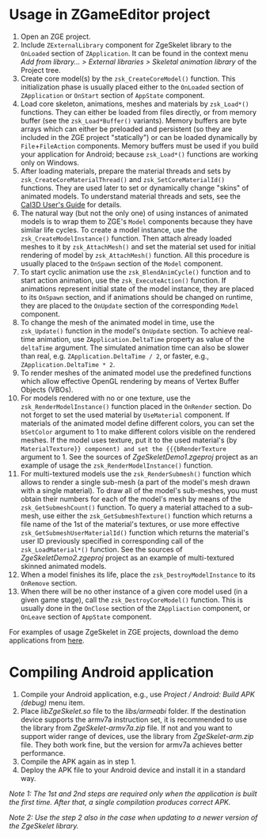 # Usage in ZGameEditor project #

  1. Open an ZGE project.
  1. Include `ZExternalLibrary` component for ZgeSkelet library to the `OnLoaded` section of `ZApplication`. It can be found in the context menu _Add from library... > External libraries > Skeletal animation library_ of the Project tree.
  1. Create core model(s) by the `zsk_CreateCoreModel()` function. This initialization phase is usually placed either to the `OnLoaded` section of `ZApplication` or `OnStart` section of `AppState` component.
  1. Load core skeleton, animations, meshes and materials by `zsk_Load*()` functions. They can either be loaded from files directly, or from memory buffer (see the `zsk_Load*Buffer()` variants). Memory buffers are byte arrays which can either be preloaded and persistent (so they are included in the ZGE project "statically") or can be loaded dynamically by `File`+`FileAction` components. Memory buffers must be used if you build your application for Android; because `zsk_Load*()` functions are working only on Windows.
  1. After loading materials, prepare the material threads and sets by `zsk_CreateCoreMaterialThread()` and `zsk_SetCoreMaterialId()` functions. They are used later to set or dynamically change "skins" of animated models. To understand material threads and sets, see the [Cal3D User's Guide](http://download.gna.org/cal3d/documentation/guide/x364.html) for details.
  1. The natural way (but not the only one) of using instances of animated models is to wrap them to ZGE's `Model` components because they have similar life cycles. To create a model instance, use the `zsk_CreateModelInstance()` function. Then attach already loaded meshes to it by `zsk_AttachMesh()` and set the material set used for initial rendering of model by `zsk_AttachMesh()` function. All this procedure is usually placed to the `OnSpawn` section of the `Model` component.
  1. To start cyclic animation use the `zsk_BlendAnimCycle()` function and to start action animation, use the `zsk_ExecuteAction()` function. If animations represent initial state of the model instance, they are placed to its `OnSpawn` section, and if animations should be changed on runtime, they are placed to the `OnUpdate` section of the corresponding `Model` component.
  1. To change the mesh of the animated model in time, use the `zsk_Update()` function in the model's `OnUpdate` section. To achieve real-time animation, use `ZApplication.DeltaTime` property as value of the `deltaTime` argument. The simulated animation time can also be slower than real, e.g. `ZApplication.DeltaTime / 2`, or faster, e.g., `ZApplication.DeltaTime * 2`.
  1. To render meshes of the animated model use the predefined functions which allow effective OpenGL rendering by means of Vertex Buffer Objects (VBOs).
  1. For models rendered with no or one texture, use the `zsk_RenderModelInstance()` function placed in the `OnRender` section. Do not forget to set the used material by `UseMaterial` component. If materials of the animated model define different colors, you can set the `bSetColor` argument to 1 to make different colors visible on the rendered meshes. If the model uses texture, put it to the used material's (by `MaterialTexture}} component) and set the {{{bRenderTexture` argument to 1. See the sources of _ZgeSkeletDemo1.zgeproj_ project as an example of usage the `zsk_RenderModelInstance()` function.
  1. For multi-textured models use the `zsk_RenderSubmesh()` function which allows to render a single sub-mesh (a part of the model's mesh drawn with a single material). To draw all of the model's sub-meshes, you must obtain their numbers for each of the model's mesh by means of the `zsk_GetSubmeshCount()` function. To query a material attached to a sub-mesh, use either the `zsk_GetSubmeshTexture()` function which returns a file name of the 1st of the material's textures, or use more effective `zsk_GetSubmeshUserMaterialId()` function which returns the material's user ID previously specified in corresponding call of the `zsk_LoadMaterial*()` function. See the sources of _ZgeSkeletDemo2.zgeproj_ project as an example of multi-textured skinned animated models.
  1. When a model finishes its life, place the `zsk_DestroyModelInstance` to its `OnRemove` section.
  1. When there will be no other instance of a given core model used (in a given game stage), call the `zsk_DestroyCoreModel()` function. This is usually done in the `OnClose` section of the `ZAppliaction` component, or `OnLeave` section of `AppState` component.

For examples of usage ZgeSkelet in ZGE projects, download the demo applications from [here](http://googledrive.com/host/0BxwfQ8la88ouZElvWnZpLVhSdGs/).

# Compiling Android application #

  1. Compile your Android application, e.g., use _Project / Android: Build APK (debug)_ menu item.
  1. Place _libZgeSkelet.so_ file to the _libs/armeabi_ folder. If the destination device supports the armv7a instruction set, it is recommended to use the library from _ZgeSkelet-armv7a.zip_ file. If not and you want to support wider range of devices, use the library from _ZgeSkelet-arm.zip_ file. They both work fine, but the version for armv7a achieves better performance.
  1. Compile the APK again as in step 1.
  1. Deploy the APK file to your Android device and install it in a standard way.

_Note 1: The 1st and 2nd steps are required only when the application is built the first time. After that, a single compilation produces correct APK._

_Note 2: Use the step 2 also in the case when updating to a newer version of the ZgeSkelet library._